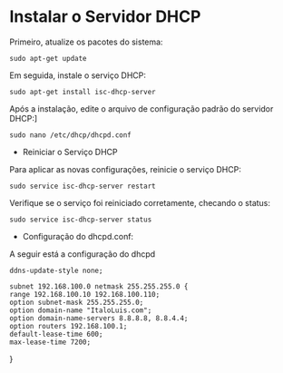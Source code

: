 # Instalar o Servidor DHCP

Primeiro, atualize os pacotes do sistema:

    sudo apt-get update

Em seguida, instale o serviço DHCP:

    sudo apt-get install isc-dhcp-server

Após a instalação, edite o arquivo de configuração padrão do servidor DHCP:]

    sudo nano /etc/dhcp/dhcpd.conf

- Reiniciar o Serviço DHCP

Para aplicar as novas configurações, reinicie o serviço DHCP:

    sudo service isc-dhcp-server restart

Verifique se o serviço foi reiniciado corretamente, checando o status:

    sudo service isc-dhcp-server status
  
- Configuração do dhcpd.conf:

A seguir está a configuração do dhcpd

    ddns-update-style none;

    subnet 192.168.100.0 netmask 255.255.255.0 {
    range 192.168.100.10 192.168.100.110;
    option subnet-mask 255.255.255.0;
    option domain-name "ItaloLuis.com";
    option domain-name-servers 8.8.8.8, 8.8.4.4;
    option routers 192.168.100.1;
    default-lease-time 600;
    max-lease-time 7200;
}


